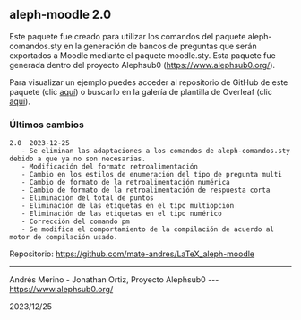 ## aleph-moodle 2.0

Este paquete fue creado para utilizar los comandos del paquete aleph-comandos.sty en la generación de bancos de preguntas que serán exportados a Moodle mediante el paquete moodle.sty. Esta paquete fue generada dentro del proyecto Alephsub0 (https://www.alephsub0.org/).

Para visualizar un ejemplo puedes acceder al repositorio de GitHub de este paquete (clic [aquí](https://github.com/mate-andres/LaTeX_aleph-moodle)) o buscarlo en la galería de plantilla de Overleaf (clic [aquí](https://www.overleaf.com/latex/templates/ejemplo-de-banco-de-preguntas-para-exportar-a-moodle/nxkrctpyvzhn)).

### Últimos cambios

```
2.0  2023-12-25
   - Se eliminan las adaptaciones a los comandos de aleph-comandos.sty debido a que ya no son necesarias.
   - Modificación del formato retroalimentación
   - Cambio en los estilos de enumeración del tipo de pregunta multi
   - Cambio de formato de la retroalimentación numérica
   - Cambio de formato de la retroalimentación de respuesta corta
   - Eliminación del total de puntos
   - Eliminación de las etiquetas en el tipo multiopción
   - Eliminación de las etiquetas en el tipo numérico
   - Corrección del comando pm
   - Se modifica el comportamiento de la compilación de acuerdo al motor de compilación usado.
```

Repositorio:  https://github.com/mate-andres/LaTeX_aleph-moodle

________
Andrés Merino - Jonathan Ortiz,
Proyecto Alephsub0 --- https://www.alephsub0.org/

2023/12/25